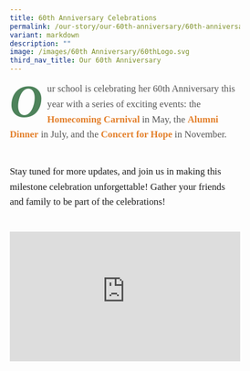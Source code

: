 ```yaml
---
title: 60th Anniversary Celebrations
permalink: /our-story/our-60th-anniversary/60th-anniversary-celebrations/
variant: markdown
description: ""
image: /images/60th Anniversary/60thLogo.svg
third_nav_title: Our 60th Anniversary
---
```

<div class="yck-component">
	<article class="regular-flow">
		<section>
<p class="dropcap-title">Our school is celebrating her 60th Anniversary this year with a series of exciting events: the <strong><a class="text-link" href="/our-story/our-60th-anniversary/homecoming-carnival/">Homecoming Carnival</a></strong> in May, the <strong><a class="text-link" href="/our-story/our-60th-anniversary/60th-anniversary-dinner/">Alumni Dinner</a></strong> in July, and the <strong><a class="tet-link" href="/our-story/our-60th-anniversary/concert-for-hope/">Concert for Hope</a></strong> in November.</p>
		</section>
			<section>
				<p>Stay tuned for more updates, and join us in making this milestone celebration unforgettable! Gather your friends and family to be part of the celebrations!</p>
</section></article></div>

<div class="yck-component">
<div class="video-container">
  <iframe allowfullscreen="" allow="accelerometer; autoplay; clipboard-write; encrypted-media; gyroscope; picture-in-picture; web-share" frameborder="0" title="60th Anniversary Celebration Overview" src="https://www.youtube.com/embed/F9miy3c2ZRY?si=5nkNPSAdDBwbGriM" height="315" width="560"></iframe>
	 </div>
</div>
	
<style>
/*
 * CSS Reset
 * Based on best practices and recommendations
 */

/* Box Sizing */
*,
*::before,
*::after {
    box-sizing: border-box;
}

/* Reset Margins and Padding */
* {
    margin: 0;
    padding: 0;
}

/* Typography */

html {
    font-size: 100%;
    /* [3] Define base font size in percentage for accessibility. */
}

/* Links */

a {
    text-decoration: none;
    /* [4] Remove default underline for a cleaner look. */
    color: inherit;
    /* [7] Inherit color from parent for consistency. */
}

/* Buttons */

button,
a.button {
    border: none;
    /* [4] Remove default border. */
    background-color: transparent;
    /* [4] Remove default background color. */
    font-family: inherit;
    /* [4] Inherit font family from parent for consistency. */
    padding: 0;
    /* [4] Remove default padding. */
    cursor: pointer;
    /* [4] Provide visual feedback to users that the element is interactive. */

    /* Accessibility - Windows High Contrast Mode */
    @media screen and (-ms-high-contrast: active) {
        border: 2px solid currentcolor;
        /* [4] Ensure a perceivable button border for improved accessibility. */
    }
}

/* Lists */

ol,
ul {
    margin: 0 auto;
    padding: 0;
    /* [8] Remove default list styles for greater styling control. */
}

/* Images */

img {
    max-width: 100%;
    height: auto;
    display: block;
    background-repeat: no-repeat;
    background-size: cover;
}

audio,
canvas,
iframe,
img,
svg,
video {
    vertical-align: middle;
}

article,
section,
main {
    margin: 0;
    padding: 0;
}
	
/* 1. Global Styles & Resets */
/* Root Variables */
:root {
    --yck-text-line-height: 1.6em;
    --yck-heading-line-height: 1.2em;
    --yck-heading-letter-spacing: -0.02em;
    --yck-spacing-unit: 1em;
    --yck-box-shadow: 0 2px 4px rgba(0, 0, 0, 0.25);
    --yck-box-shadow1: 0 1px 2px rgba(0, 0, 0, 0.15);
    --yck-inset-shadow1: rgba(50, 50, 93, 0.25) 0px 30px 60px -12px inset, rgba(0, 0, 0, 0.3) 0px 18px 36px -18px inset;
    --yck-inset-shadow2: rgb(204, 219, 232) 3px 3px 6px 0px inset, rgba(255, 255, 255, 0.5) -3px -3px 6px 1px inset;
    --yck-transition-timing: cubic-bezier(0.4, 0, 0.2, 1);
    --yck-rounded-corners: 10px;
    
/* @link https://utopia.fyi/type/calculator?c=320,12,1.2,1400,20,1.25,5,2,&s=0.75|0.5|0.25,1.5|2|3|4|6,s-l&g=s,l,xl,12 */
    --yck-step--2: clamp(0.5208rem, 0.4381rem + 0.4136vw, 0.8rem);
    --yck-step--1: clamp(0.625rem, 0.5139rem + 0.5556vw, 1rem);
    --yck-step-0: clamp(0.75rem, 0.6019rem + 0.7407vw, 1.25rem);
    --yck-step-1: clamp(0.9rem, 0.7037rem + 0.9815vw, 1.5625rem);
    --yck-step-2: clamp(1.08rem, 0.8213rem + 1.2935vw, 1.9531rem);
    --yck-step-3: clamp(1.296rem, 0.9566rem + 1.6969vw, 2.4414rem);
    --yck-step-4: clamp(1.5552rem, 1.1118rem + 2.2171vw, 3.0518rem);
    --yck-step-5: clamp(1.8662rem, 1.2889rem + 2.8866vw, 3.8147rem);

    --yck-space-s-xl: clamp(1rem, -0.239rem + 4.32vw, 3rem);
        /* clamp(1.25rem, 0.1111rem + 4.4444vw, 4rem); */
    /* clamp(1.125em, 0.2143em + 3.9286vw, 3.5em); */

    --font-system-ui: system-ui, sans-serif;
    --font-transitional: Charter, Bitstream Charter, Sitka Text, Cambria, serif;
    --font-old-style: Iowan Old Style, Palatino Linotype, URW Palladio L, P052, serif;
    --font-humanist: Seravek, Gill Sans Nova, Ubuntu, Calibri, DejaVu Sans, source-sans-pro, sans-serif;
    --font-geometric-humanist: Avenir, Montserrat, Corbel, URW Gothic, source-sans-pro, sans-serif;
    --font-classical-humanist: Optima, Candara, Noto Sans, source-sans-pro, sans-serif;
    --font-neo-grotesque: Inter, Roboto, Helvetica Neue, Arial Nova, Nimbus Sans, Arial, sans-serif;
    --font-monospace-slab-serif: Nimbus Mono PS, Courier New, monospace;
    --font-monospace-code: Dank Mono, Operator Mono, Inconsolata, Fira Mono, ui-monospace, SF Mono, Monaco,
        Droid Sans Mono, Source Code Pro, Cascadia Code, Menlo, Consolas, DejaVu Sans Mono, monospace;
    --font-industrial: Bahnschrift, DIN Alternate, Franklin Gothic Medium, Nimbus Sans Narrow, sans-serif-condensed,
        sans-serif;
    --font-rounded-sans: ui-rounded, Hiragino Maru Gothic ProN, Quicksand, Comfortaa, Manjari, Arial Rounded MT,
        Arial Rounded MT Bold, Calibri, source-sans-pro, sans-serif;
    --font-slab-serif: Rockwell, Rockwell Nova, Roboto Slab, DejaVu Serif, Sitka Small, serif;
    --font-antique: Superclarendon, Bookman Old Style, URW Bookman, URW Bookman L, Georgia Pro, Georgia, serif;
    --font-didone: Didot, Bodoni MT, Noto Serif Display, URW Palladio L, P052, Sylfaen, serif;
    --font-handwritten: Segoe Print, Bradley Hand, Chilanka, TSCu_Comic, casual, cursive;

    interpolate-size: allow-keywords;
    scroll-behavior: smooth;
    text-rendering: optimizeSpeed;
}

body {
    min-height: 100dvh;
    font-family: inherit;
    line-height: var(--yck-text-line-height);
    word-break: break-word;
    overflow-wrap: break-word;
}

::selection {
    background: rgba(255, 255, 0, 0.35);
}
/* Component Wrapper */
.yck-component {
    width: 100%;
    margin-bottom: var(--yck-space-s-xl);
}

.yck-component .regular-flow>*+* {
    margin-top: 1.125em;
}

/* Headings */
.yck-component h1,
.yck-component .yck-h1,
.yck-component h2,
.yck-component .yck-h2,
.yck-component h3,
.yck-component .yck-h3,
.yck-component h4,
.yck-component .yck-h4,
.yck-component h5,
.yck-component .yck-h5,
.yck-component h6,
.yck-component .yck-h6,
.yck-component p {
    overflow-wrap: break-word;
}

.yck-component h1,
.yck-component .yck-h1,
.yck-component h2,
.yck-component .yck-h2,
.yck-component h3,
.yck-component .yck-h3,
.yck-component h4,
.yck-component .yck-h4,
.yck-component h5,
.yck-component .yck-h5,
.yck-component h6,
.yck-component .yck-h6 {
    text-wrap: balance;
}

.yck-component *,
.yck-component p {
    margin: 0;
    padding: 0;
    text-wrap: pretty;
    font-size: var(--yck-step-0);
    letter-spacing: normal;
    line-height: var(--yck-text-line-height);
}

.yck-component p {
    margin-bottom: var(--yck-spacing-unit);
}

.yck-component div p:last-child,
.yck-component section p:last-child,
.yck-component article p:last-child {
    margin-bottom: var(--yck-space-s-xl);
}

.yck-component ol,
.yck-component ul {
    padding: 0;
    margin: 0;
    padding-left: 1.5em;
}

.yck-component ul li,
.yck-component ol li {
    line-height: 1.5;
    margin: 0;
}

.yck-component ul li:last-child,
.yck-component ol li:last-child {
    margin-bottom: var(--yck-step-3);
}

.yck-component li ul,
.yck-component li ol {
    margin-top: 0;
}

.yck-component li ul li:last-child,
.yck-component li ol li:last-child {
    margin-bottom: var(--yck-spacing-unit);
}



.yck-component h1,
.yck-component .yck-h1 {
    font-size: var(--yck-step-5);
    font-weight: 800;
    line-height: var(--yck-heading-line-height);
    margin-bottom: var(--yck-space-s-xl);
}

.yck-component h2,
.yck-component .yck-h2 {
    font-size: var(--yck-step-4);
    font-weight: 600;
    line-height: var(--yck-heading-line-height);
    /* margin-bottom: calc(var(--yck-space-s-xl) * 0.55); */
}

.yck-component h3,
.yck-component .yck-h3 {
    font-size: var(--yck-step-3);
    font-weight: 400;
    line-height: var(--yck-heading-line-height);
    /*  margin-block: calc(var(--yck-space-s-xl) * 0.35); */
}

.yck-component h4,
.yck-component .yck-h4 {
    font-size: var(--yck-step-2);
    line-height: var(--yck-heading-line-height);
    /*  margin-bottom: calc(var(--yck-space-s-xl) * 0.2); */
}

.yck-component h5,
.yck-component .yck-h5 {
    font-size: var(--yck-step-1);
    text-transform: uppercase;
    line-height: var(--yck-heading-line-height);
    /* margin-bottom: calc(var(--yck-space-s-xl) * 0.1); */
}

.yck-component h6,
.yck-component .yck-h6 {
    font-size: var(--yck-step-0);
    text-transform: uppercase;
    line-height: var(--yck-heading-line-height);
    /* margin-bottom: calc(var(--yck-space-s-xl) * 0.05); */
}

.yck-component hr,
hr {
    border: 1px dotted rgba(0, 0, 0, 0.25);
    width: 95%;
    margin: 1.5em;
}

.yck-component small,
.yck-component .small,
small {
    font-size: var(--yck-step--2);
    line-height: calc(var(--yck-text-line-height) * 0.75);
}

/* Link Styles */
.yck-component a {
    color: #e37f2a;
    text-decoration: none;
    transition: color 0.8s ease;
}

.yck-component a:hover,
.yck-component a:active {
    color: #b85e1f;
}

.yck-component a:focus {
    color: blue;
}

.yck-component a.text-link {
    position: relative;
    padding-bottom: 2px;
    text-decoration: none;
}

.yck-component a.text-link::after {
    content: "";
    position: absolute;
    width: 0;
    height: 2px;
    bottom: 0;
    left: 0;
    background-color: currentColor;
    transition: width 1s cubic-bezier(0.25, 1, 0.5, 1);
}

.yck-component a.text-link:hover::after,
.yck-component a.text-link:active::after,
.yck-component a.text-link:focus::after {
    width: 100%;
}

.yck-component a[target="_blank"]:not(.text-link):after {
    display: none;
    margin: 0;
    padding: 0;
}
.yck-component abbr {
    text-decoration: underline dotted #2c6139;
    text-decoration-thickness: 2px;
    text-underline-offset: 3px;
    color: #2c6139;
    font-weight: 600;
    cursor: help;
    transition: color 0.5 ease;
}

.yck-component abbr:hover,
.yck-component abbr:active,
.yck-component abbr:focus {
    color: #4fb568;
}

.yck-component .dropcap-title {
    font-weight: 500;
    margin-bottom: 0.5em;
    color: #555;
}

.yck-component .dropcap-title::first-letter {
    float: left;
    font-size: calc(var(--yck-step-5) * 1.65);
    font-weight: bold;
    font-style: oblique;
    font-family: Georgia, serif;
    line-height: 0.9;
    padding-right: 0.1em;
    color: #4e835b;
}

/* --- Video Containers --- */
.yck-component .video-container {
    position: relative;
    width: 100%;
    padding-bottom: 56.25%;
    height: 0;
    overflow: hidden;
    margin-bottom: var(--yck-spacing-unit);
}

.yck-component .video-container iframe,
.yck-component .video-container object,
.yck-component .video-container embed {
    position: absolute;
    top: 0;
    left: 0;
    width: 100%;
    height: 100%;
}

</style>
